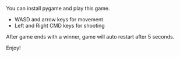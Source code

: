 You can install pygame and play this game.

- WASD and arrow keys for movement
- Left and Right CMD keys for shooting

After game ends with a winner, game will auto restart after 5 seconds.

Enjoy!
